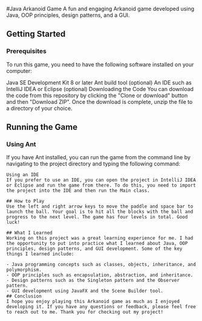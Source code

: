 #Java Arkanoid Game
A fun and engaging Arkanoid game developed using Java, OOP principles, design patterns, and a GUI.

## Getting Started
### Prerequisites
To run this game, you need to have the following software installed on your computer:

Java SE Development Kit 8 or later
Ant build tool (optional)
An IDE such as IntelliJ IDEA or Eclipse (optional)
Downloading the Code
You can download the code from this repository by clicking the "Clone or download" button and then "Download ZIP". Once the download is complete, unzip the file to a directory of your choice.

## Running the Game
### Using Ant
If you have Ant installed, you can run the game from the command line by navigating to the project directory and typing the following command:
``` $ant run
Using an IDE
If you prefer to use an IDE, you can open the project in IntelliJ IDEA or Eclipse and run the game from there. To do this, you need to import the project into the IDE and then run the Main class.

## How to Play
Use the left and right arrow keys to move the paddle and space bar to launch the ball. Your goal is to hit all the blocks with the ball and progress to the next level. The game has four levels in total. Good luck!

## What I Learned
Working on this project was a great learning experience for me. I had the opportunity to put into practice what I learned about Java, OOP principles, design patterns, and GUI development. Some of the key things I learned include:

- Java programming concepts such as classes, objects, inheritance, and polymorphism.
- OOP principles such as encapsulation, abstraction, and inheritance.
- Design patterns such as the Singleton pattern and the Observer pattern.
- GUI development using JavaFX and the Scene Builder tool.
## Conclusion
I hope you enjoy playing this Arkanoid game as much as I enjoyed developing it. If you have any questions or feedback, please feel free to reach out to me. Thank you for checking out my project!
